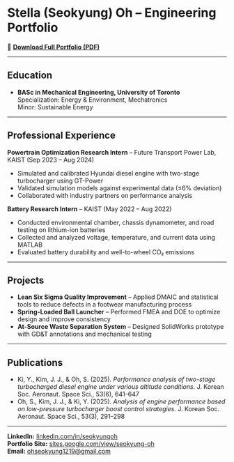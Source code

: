 # Stella (Seokyung) Oh – Engineering Portfolio

📄 **[Download Full Portfolio (PDF)](https://github.com/Seokyung-Oh/Stella---Portfolio/raw/main/Portfolio%20-%20Seokyung%20Oh.pdf)**

---

## Education
- **BASc in Mechanical Engineering, University of Toronto**  
  Specialization: Energy & Environment, Mechatronics  
  Minor: Sustainable Energy  

---

## Professional Experience
**Powertrain Optimization Research Intern** – Future Transport Power Lab, KAIST (Sep 2023 – Aug 2024)  
- Simulated and calibrated Hyundai diesel engine with two-stage turbocharger using GT-Power  
- Validated simulation models against experimental data (≤6% deviation)  
- Collaborated with industry partners on performance analysis  

**Battery Research Intern** – KAIST (May 2022 – Aug 2022)  
- Conducted environmental chamber, chassis dynamometer, and road testing on lithium-ion batteries  
- Collected and analyzed voltage, temperature, and current data using MATLAB  
- Evaluated battery durability and well-to-wheel CO₂ emissions  

---

## Projects
- **Lean Six Sigma Quality Improvement** – Applied DMAIC and statistical tools to reduce defects in a footwear manufacturing process  
- **Spring-Loaded Ball Launcher** – Performed FMEA and DOE to optimize design and improve consistency  
- **At-Source Waste Separation System** – Designed SolidWorks prototype with GD&T annotations and mechanical testing  

---

## Publications
- Ki, Y., Kim, J. J., & Oh, S. (2025). *Performance analysis of two-stage turbocharged diesel engine under various altitude conditions.* J. Korean Soc. Aeronaut. Space Sci., 53(6), 641–647  
- Oh, S., Kim, J. J., & Ki, Y. (2025). *Analysis of engine performance based on low-pressure turbocharger boost control strategies.* J. Korean Soc. Aeronaut. Space Sci., 53(3), 291–298  

---

 **LinkedIn:** [linkedin.com/in/seokyungoh](https://www.linkedin.com/in/seokyungoh)  
 **Portfolio Site:** [sites.google.com/view/seokyung-oh](https://sites.google.com/view/seokyung-oh)  
 **Email:** ohseokyung1219@gmail.com  
